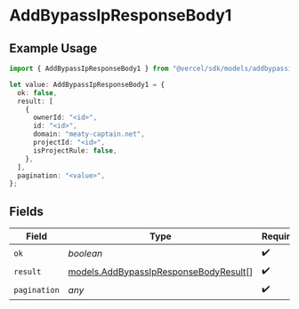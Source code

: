# AddBypassIpResponseBody1

## Example Usage

```typescript
import { AddBypassIpResponseBody1 } from "@vercel/sdk/models/addbypassipop.js";

let value: AddBypassIpResponseBody1 = {
  ok: false,
  result: [
    {
      ownerId: "<id>",
      id: "<id>",
      domain: "meaty-captain.net",
      projectId: "<id>",
      isProjectRule: false,
    },
  ],
  pagination: "<value>",
};
```

## Fields

| Field                                                                                | Type                                                                                 | Required                                                                             | Description                                                                          |
| ------------------------------------------------------------------------------------ | ------------------------------------------------------------------------------------ | ------------------------------------------------------------------------------------ | ------------------------------------------------------------------------------------ |
| `ok`                                                                                 | *boolean*                                                                            | :heavy_check_mark:                                                                   | N/A                                                                                  |
| `result`                                                                             | [models.AddBypassIpResponseBodyResult](../models/addbypassipresponsebodyresult.md)[] | :heavy_check_mark:                                                                   | N/A                                                                                  |
| `pagination`                                                                         | *any*                                                                                | :heavy_check_mark:                                                                   | N/A                                                                                  |